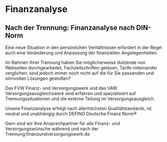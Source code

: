 # Finanzanalyse

## Nach der Trennung: Finanzanalyse nach DIN-Norm

Eine neue Situation in den persönlichen Verhältnissen erfordert in der Regel auch eine Veränderung und Anpassung der finanziellen Angelegenheiten.

Im Rahmen Ihrer Trennung haben Sie möglicherweise dutzende von Webseiten durchgearbeitet, Fachzeitschriften gelesen, Tarife miteinander verglichen, sind jedoch immer noch nicht auf die für Sie passenden und sinnvollen Lösungen gestoßen?

Das FVW Finanz- und Versorgungswerk und das VAW Versorgungsausgleichswerk sind erfahren und spezialisiert auf Trennungssituationen und die externe Teilung im Versorgungsausgleich.

Unsere Finanzanalyse erfolgt nach allerhöchsten Qualitätstandards, ist neutral und unabhängig durch DEFINO Deutsche Finanz Norm®

Gern sind wir Ihre Ansprechpartner für alle Finanz- und Versorgungswünsche während und nach der Trennung:finanzundversorgungswerk.de